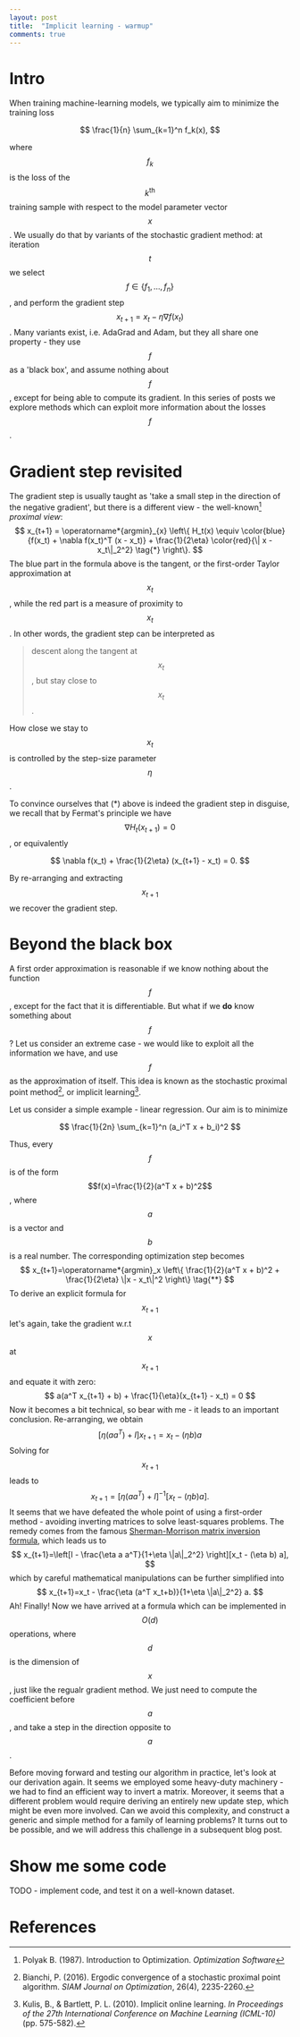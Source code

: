 ```yaml
---
layout: post
title:  "Implicit learning - warmup"
comments: true
---
```


# Intro
When training machine-learning models, we typically aim to minimize the training loss

$$
\frac{1}{n} \sum_{k=1}^n f_k(x), 
$$

where $$f_k$$ is the loss of the $$k^{\mathrm{th}}$$ training sample with respect to the model parameter vector $$x$$. We usually do that by variants of the stochastic gradient method: at iteration $$t$$ we select $$f \in \{ f_1, \dots, f_n \}$$, and perform the gradient step $$x_{t+1} = x_t - \eta \nabla f(x_t)$$. Many variants exist, i.e. AdaGrad and Adam, but they all share one property - they use $$f$$ as a 'black box', and assume nothing about $$f$$, except for being able to compute its gradient. In this series of posts we explore methods which can exploit more information about the losses $$f$$.

# Gradient step revisited
The gradient step is usually taught as 'take a small step in the direction of the negative gradient', but there is a different view - the well-known[^prox] _proximal view_:  
$$
x_{t+1} = \operatorname*{argmin}_{x} \left\{ H_t(x) \equiv
    \color{blue}{f(x_t) + \nabla f(x_t)^T (x - x_t)} + \frac{1}{2\eta} \color{red}{\| x - x_t\|_2^2} \tag{*}
\right\}.
$$
The blue part in the formula above is the tangent, or the first-order Taylor approximation at $$x_t$$, while the red part is a measure of proximity to $$x_t$$. In other words, the gradient step can be interpreted as
> descent along the tangent at $$x_t$$, but stay close to $$x_t$$.

How close we stay to $$x_t$$ is controlled by the step-size parameter $$\eta$$. 

To convince ourselves that (*) above is indeed the gradient step in disguise, we recall that by Fermat's principle we have $$\nabla H_t(x_{t+1}) = 0$$, or equivalently

$$
\nabla f(x_t) + \frac{1}{2\eta} (x_{t+1} - x_t) = 0.
$$

By re-arranging and extracting $$x_{t+1}$$ we recover the gradient step.

# Beyond the black box
A first order approximation is reasonable if we know nothing about the function $$f$$, except for the fact that it is differentiable. But what if we **do** know something about $$f$$? Let us consider an extreme case - we would like to exploit all the information we have, and use $$f$$ as the approximation of itself. This idea is known as the stochastic proximal point method[^ppm], or implicit learning[^impl].

Let us consider a simple example - linear regression. Our aim is to minimize 

$$
\frac{1}{2n} \sum_{k=1}^n (a_i^T x + b_i)^2
$$

Thus, every $$f$$ is of the form $$f(x)=\frac{1}{2}(a^T x + b)^2$$, where $$a$$ is a vector and $$b$$ is a real number. The corresponding optimization step becomes
$$
x_{t+1}=\operatorname*{argmin}_x \left\{
 \frac{1}{2}(a^T x + b)^2 + \frac{1}{2\eta} \|x - x_t\|^2
\right\} \tag{**}
$$
To derive an explicit formula for $$x_{t+1}$$ let's again, take the gradient w.r.t $$x$$ at $$x_{t+1}$$ and equate it with zero:
$$
a(a^T x_{t+1} + b) + \frac{1}{\eta}(x_{t+1} - x_t) = 0
$$
Now it becomes a bit technical, so bear with me - it leads to an important conclusion. Re-arranging, we obtain
$$
[\eta (a a^T) + I] x_{t+1} = x_t - (\eta b) a
$$
Solving for $$x_{t+1}$$ leads to
$$
x_{t+1} =[\eta (a a^T) + I]^{-1}[x_t - (\eta b) a].
$$
 It seems that we have defeated the whole point of using a first-order method - avoiding inverting matrices to solve least-squares problems. The remedy comes from the famous [Sherman-Morrison matrix inversion formula]([https://en.wikipedia.org/wiki/Sherman%E2%80%93Morrison_formula](https://en.wikipedia.org/wiki/Sherman–Morrison_formula)), which leads us to
$$
x_{t+1}=\left[I - \frac{\eta a a^T}{1+\eta \|a\|_2^2} \right][x_t - (\eta b) a],
$$
which by careful mathematical manipulations can be further simplified into
$$
x_{t+1}=x_t - \frac{\eta (a^T x_t+b)}{1+\eta \|a\|_2^2} a.
$$
Ah! Finally! Now we have arrived at a formula which can be implemented in $$O(d)$$ operations, where $$d$$ is the dimension of $$x$$, just like the regualr gradient method. We just need to compute the coefficient before $$a$$, and take a step in the direction opposite to $$a$$.

Before moving forward and testing our algorithm in practice, let's look at our derivation again. It seems we employed some heavy-duty machinery - we had to find an efficient way to invert a matrix. Moreover, it seems that a different problem would require deriving an entirely new update step, which might be even more involved. Can we avoid this complexity, and construct a generic and simple method for a family of learning problems? It turns out to be possible, and we will address this challenge in a subsequent blog post.

# Show me some code

 TODO - implement code, and test it on a well-known dataset.

# References

[^ppm]: Bianchi, P. (2016). Ergodic convergence of a stochastic proximal point algorithm. _SIAM Journal on Optimization_, 26(4), 2235-2260.
[^impl]: Kulis, B., & Bartlett, P. L. (2010). Implicit online learning. _In Proceedings of the 27th International Conference on Machine Learning (ICML-10)_ (pp. 575-582).
[^prox]: Polyak B. (1987). Introduction to Optimization. _Optimization Software_

